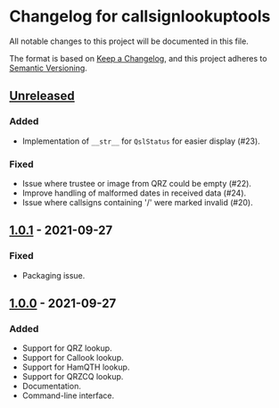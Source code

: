 # Changelog for callsignlookuptools
All notable changes to this project will be documented in this file.

The format is based on [Keep a Changelog](https://keepachangelog.com/en/1.0.0/),
and this project adheres to [Semantic Versioning](https://semver.org/spec/v2.0.0.html).


## [Unreleased]
### Added
- Implementation of `__str__` for `QslStatus` for easier display (#23).
### Fixed
- Issue where trustee or image from QRZ could be empty (#22).
- Improve handling of malformed dates in received data (#24).
- Issue where callsigns containing '/' were marked invalid (#20).


## [1.0.1] - 2021-09-27
### Fixed
- Packaging issue.


## [1.0.0] - 2021-09-27
### Added
- Support for QRZ lookup.
- Support for Callook lookup.
- Support for HamQTH lookup.
- Support for QRZCQ lookup.
- Documentation.
- Command-line interface.


[Unreleased]: https://github.com/miaowware/callsignlookuptools/compare/v1.0.1...HEAD
[1.0.1]: https://github.com/miaowware/callsignlookuptools/releases/tag/v1.0.1
[1.0.0]: https://github.com/miaowware/callsignlookuptools/releases/tag/v1.0.0
